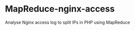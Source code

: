 MapReduce-nginx-access
======================

Analyse Nginx access log to split IPs in PHP using MapReduce
